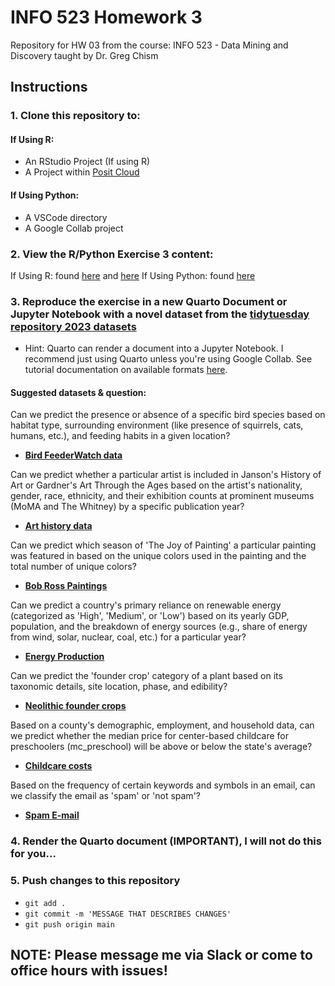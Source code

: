 # INFO 523 Homework 3

Repository for HW 03 from the course: INFO 523 - Data Mining and Discovery taught by Dr. Greg Chism

## Instructions

### 1. Clone this repository to:
   
   #### If Using R:
   - An RStudio Project (If using R)
   - A Project within [Posit Cloud](https://posit.cloud/)

   #### If Using Python: 
   - A VSCode directory
   - A Google Collab project
   
### 2. View the R/Python Exercise 3 content:
   If Using R: found [here](https://datamineaz.org/slides/week6/rexercise3) and [here](https://datamineaz.org/slides/week6/rexercise3_1) 
   If Using Python: found [here](https://datamineaz.org/python/classificationpython) 
   
### 3. Reproduce the exercise in a new Quarto Document or Jupyter Notebook with a novel dataset from the [tidytuesday repository 2023 datasets](https://github.com/rfordatascience/tidytuesday/tree/master/data/2023)
  - Hint: Quarto can render a document into a Jupyter Notebook. I recommend just using Quarto unless you're using Google Collab. See tutorial documentation on available formats [here]([https://posit.cloud/](https://quarto.org/docs/output-formats/all-formats.html)https://quarto.org/docs/output-formats/all-formats.html).

#### Suggested datasets & question:
Can we predict the presence or absence of a specific bird species based on habitat type, surrounding environment (like presence of squirrels, cats, humans, etc.), and feeding habits in a given location?
- [**Bird FeederWatch data**](https://github.com/rfordatascience/tidytuesday/tree/master/data/2023/2023-01-10)

Can we predict whether a particular artist is included in Janson's History of Art or Gardner's Art Through the Ages based on the artist's nationality, gender, race, ethnicity, and their exhibition counts at prominent museums (MoMA and The Whitney) by a specific publication year?
- [**Art history data**](https://github.com/rfordatascience/tidytuesday/tree/master/data/2023/2023-01-17)

Can we predict which season of 'The Joy of Painting' a particular painting was featured in based on the unique colors used in the painting and the total number of unique colors?
- [**Bob Ross Paintings**](https://github.com/rfordatascience/tidytuesday/tree/master/data/2023/2023-02-21)

Can we predict a country's primary reliance on renewable energy (categorized as 'High', 'Medium', or 'Low') based on its yearly GDP, population, and the breakdown of energy sources (e.g., share of energy from wind, solar, nuclear, coal, etc.) for a particular year?
- [**Energy Production**](https://github.com/rfordatascience/tidytuesday/tree/master/data/2023/2023-06-06)

Can we predict the 'founder crop' category of a plant based on its taxonomic details, site location, phase, and edibility?
- [**Neolithic founder crops**](https://github.com/rfordatascience/tidytuesday/tree/master/data/2023/2023-04-18)

Based on a county's demographic, employment, and household data, can we predict whether the median price for center-based childcare for preschoolers (mc_preschool) will be above or below the state's average?
- [**Childcare costs**](https://github.com/rfordatascience/tidytuesday/tree/master/data/2023/2023-05-09)

Based on the frequency of certain keywords and symbols in an email, can we classify the email as 'spam' or 'not spam'?
- [**Spam E-mail**](https://github.com/rfordatascience/tidytuesday/tree/master/data/2023/2023-08-15)
    
### 4. Render the Quarto document (IMPORTANT), I will not do this for you...
   
### 5. Push changes to this repository
  - `git add .`
  - `git commit -m 'MESSAGE THAT DESCRIBES CHANGES'`
  - `git push origin main`

## NOTE: Please message me via Slack or come to office hours with issues!


